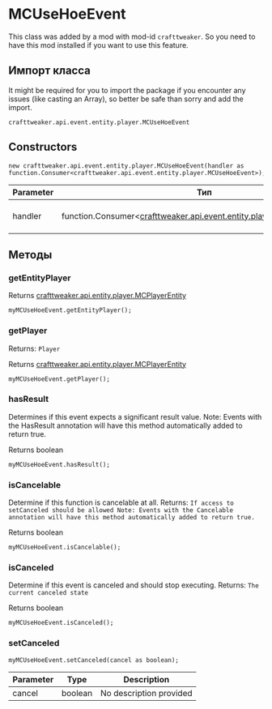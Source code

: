 # MCUseHoeEvent

This class was added by a mod with mod-id `crafttweaker`. So you need to have this mod installed if you want to use this feature.

## Импорт класса
It might be required for you to import the package if you encounter any issues (like casting an Array), so better be safe than sorry and add the import.
```zenscript
crafttweaker.api.event.entity.player.MCUseHoeEvent
```

## Constructors
```zenscript
new crafttweaker.api.event.entity.player.MCUseHoeEvent(handler as function.Consumer<crafttweaker.api.event.entity.player.MCUseHoeEvent>);
```
| Parameter | Тип                                                                                                                     | Описание                |
| --------- | ----------------------------------------------------------------------------------------------------------------------- | ----------------------- |
| handler   | function.Consumer<[crafttweaker.api.event.entity.player.MCUseHoeEvent](/vanilla/api/event/entity/player/MCUseHoeEvent)> | No description provided |



## Методы
### getEntityPlayer

Returns [crafttweaker.api.entity.player.MCPlayerEntity](/vanilla/api/entity/player/MCPlayerEntity)

```zenscript
myMCUseHoeEvent.getEntityPlayer();
```

### getPlayer

Returns: `Player`

Returns [crafttweaker.api.entity.player.MCPlayerEntity](/vanilla/api/entity/player/MCPlayerEntity)

```zenscript
myMCUseHoeEvent.getPlayer();
```

### hasResult

Determines if this event expects a significant result value. Note: Events with the HasResult annotation will have this method automatically added to return true.

Returns boolean

```zenscript
myMCUseHoeEvent.hasResult();
```

### isCancelable

Determine if this function is cancelable at all. Returns: `If access to setCanceled should be allowed
 Note:
 Events with the Cancelable annotation will have this method automatically added to return true.`

Returns boolean

```zenscript
myMCUseHoeEvent.isCancelable();
```

### isCanceled

Determine if this event is canceled and should stop executing. Returns: `The current canceled state`

Returns boolean

```zenscript
myMCUseHoeEvent.isCanceled();
```

### setCanceled

```zenscript
myMCUseHoeEvent.setCanceled(cancel as boolean);
```

| Parameter | Type    | Description             |
| --------- | ------- | ----------------------- |
| cancel    | boolean | No description provided |



